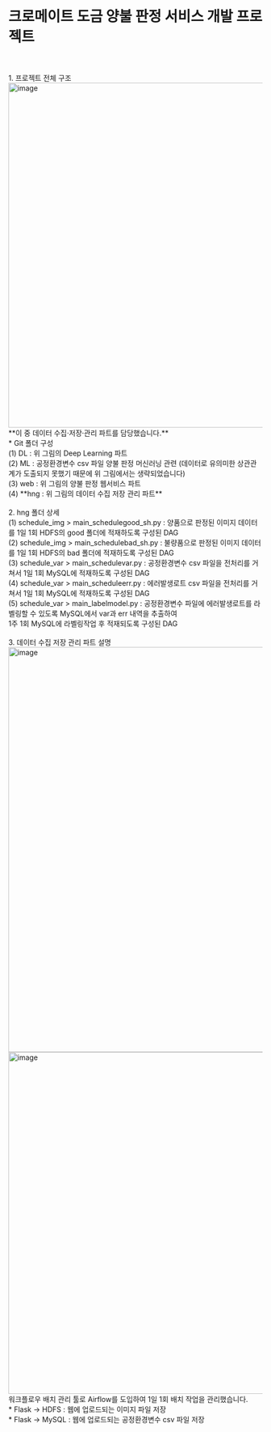 # 크로메이트 도금 양불 판정 서비스 개발 프로젝트
<br>
<br>
1. 프로젝트 전체 구조
<img width="682" alt="image" src="https://user-images.githubusercontent.com/108378151/218929701-16ac2769-8b41-45f3-8c99-67842c52c2cb.png">
<br>
**이 중 데이터 수집·저장·관리 파트를 담당했습니다.**
<br>
* Git 폴더 구성
<br>
(1) DL : 위 그림의 Deep Learning 파트
<br>
(2) ML : 공정환경변수 csv 파일 양불 판정 머신러닝 관련 (데이터로 유의미한 상관관계가 도출되지 못했기 때문에 위 그림에서는 생략되었습니다)
<br>
(3) web : 위 그림의 양불 판정 웹서비스 파트
<br>
(4) **hng : 위 그림의 데이터 수집 저장 관리 파트**
<br>
<br>
2. hng 폴더 상세
<br>
(1) schedule_img > main_schedulegood_sh.py : 양품으로 판정된 이미지 데이터를 1일 1회 HDFS의 good 폴더에 적재하도록 구성된 DAG
<br>
(2) schedule_img > main_schedulebad_sh.py : 불량품으로 판정된 이미지 데이터를 1일 1회 HDFS의 bad 폴더에 적재하도록 구성된 DAG
<br>
(3) schedule_var > main_schedulevar.py : 공정환경변수 csv 파일을 전처리를 거쳐서 1일 1회 MySQL에 적재하도록 구성된 DAG
<br>
(4) schedule_var > main_scheduleerr.py : 에러발생로트 csv 파일을 전처리를 거쳐서 1일 1회 MySQL에 적재하도록 구성된 DAG
<br>
(5) schedule_var > main_labelmodel.py : 공정환경변수 파일에 에러발생로트를 라벨링할 수 있도록 MySQL에서 var과 err 내역을 추출하여
<br>
1주 1회 MySQL에 라벨링작업 후 적재되도록 구성된 DAG
<br>
<br>
3. 데이터 수집 저장 관리 파트 설명
<img width="801" alt="image" src="https://user-images.githubusercontent.com/108378151/218930620-190b6297-0686-4d1e-a7d1-ec49f5a0b169.png">
<img width="676" alt="image" src="https://user-images.githubusercontent.com/108378151/218931493-3aae7dfe-a2e8-458e-8a97-28e6adec7815.png">
<br>
워크플로우 배치 관리 툴로 Airflow를 도입하여 1일 1회 배치 작업을 관리했습니다.
<br>
* Flask -> HDFS  : 웹에 업로드되는 이미지 파일 저장
<br>
* Flask -> MySQL : 웹에 업로드되는 공정환경변수 csv 파일 저장
